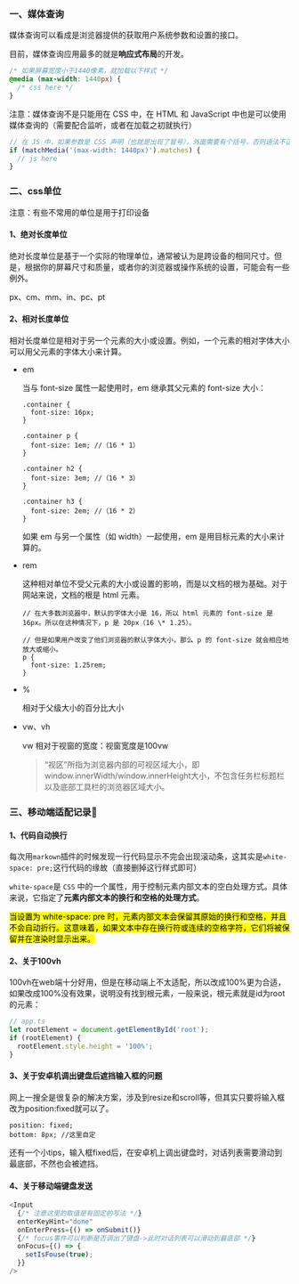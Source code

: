 ### 一、媒体查询

媒体查询可以看成是浏览器提供的获取⽤户系统参数和设置的接⼝。

目前，媒体查询应用最多的就是**响应式布局**的开发。

```css
/* 如果屏幕宽度小于1440像素，就加载以下样式 */
@media (max-width: 1440px) {
  /* css here */
}
```

注意：媒体查询不是只能用在 CSS 中，在 HTML 和 JavaScript 中也是可以使用媒体查询的（需要配合监听，或者在加载之初就执行）

```js
// 在 JS 中，如果参数是 CSS 声明（也就是出现了冒号），外面需要有个括号，否则语法不正确，也就是 matchMedia('max-width:480px') 是无效的
if (matchMedia('(max-width: 1440px)').matches) {
  // js here
}
```

### 二、css单位

注意：有些不常用的单位是用于打印设备

#### 1、绝对长度单位

绝对长度单位是基于一个实际的物理单位，通常被认为是跨设备的相同尺寸。但是，根据你的屏幕尺寸和质量，或者你的浏览器或操作系统的设置，可能会有一些例外。

px、cm、mm、in、pc、pt

#### 2、相对长度单位

相对长度单位是相对于另一个元素的大小或设置。例如，一个元素的相对字体大小可以用父元素的字体大小来计算。

- em

  当与 font-size 属性一起使用时，em 继承其父元素的 font-size 大小：

  ```less
  .container {
    font-size: 16px;
  }

  .container p {
    font-size: 1em; //（16 * 1）
  }

  .container h2 {
    font-size: 3em; //（16 * 3）
  }

  .container h3 {
    font-size: 2em; //（16 * 2）
  }
  ```

  如果 em 与另一个属性（如 width）一起使用，em 是用目标元素的大小来计算的。

- rem

  这种相对单位不受父元素的大小或设置的影响，而是以文档的根为基础。对于网站来说，文档的根是 html 元素。

  ```less
  // 在大多数浏览器中，默认的字体大小是 16，所以 html 元素的 font-size 是 16px。所以在这种情况下，p 是 20px（16 \* 1.25）。

  // 但是如果用户改变了他们浏览器的默认字体大小，那么 p 的 font-size 就会相应地放大或缩小。
  p {
    font-size: 1.25rem;
  }
  ```

- %

  相对于父级大小的百分比大小

- vw、vh

  vw 相对于视窗的宽度：视窗宽度是100vw

  > “视区”所指为浏览器内部的可视区域大小，即window.innerWidth/window.innerHeight大小，不包含任务栏标题栏以及底部工具栏的浏览器区域大小。

### 三、移动端适配记录📝

#### 1、代码自动换行

每次用`markown`插件的时候发现一行代码显示不完会出现滚动条，这其实是`white-space: pre;`这行代码的缘故（直接删掉这行样式即可）

`white-space`是 `CSS` 中的一个属性，用于控制元素内部文本的空白处理方式。具体来说，它指定了**元素内部文本的换行和空格的处理方式**。

<mark>当设置为 white-space: pre 时，元素内部文本会保留其原始的换行和空格，并且不会自动折行。这意味着，如果文本中存在换行符或连续的空格字符，它们将被保留并在渲染时显示出来。</mark>

#### 2、关于100vh

100vh在web端十分好用，但是在移动端上不太适配，所以改成100%更为合适，如果改成100%没有效果，说明没有找到根元素，一般来说，根元素就是id为root的元素：

```ts
// app.ts
let rootElement = document.getElementById('root');
if (rootElement) {
  rootElement.style.height = '100%';
}
```

#### 3、关于安卓机调出键盘后遮挡输入框的问题

网上一搜全是很复杂的解决方案，涉及到resize和scroll等，但其实只要将输入框改为position:fixed就可以了。

```less
position: fixed;
bottom: 8px; //这里自定
```

还有一个小tips，输入框fixed后，在安卓机上调出键盘时，对话列表需要滑动到最底部，不然也会被遮挡。

#### 4、关于移动端键盘发送

```js
<Input
  {/* 注意这里的取值是有固定的写法 */}
  enterKeyHint="done"
  onEnterPress={() => onSubmit()}
  {/* focus事件可以判断是否调出了键盘->此时对话列表可以滑动到最底部 */}
  onFocus={() => {
    setIsFouse(true);
  }}
/>
```
